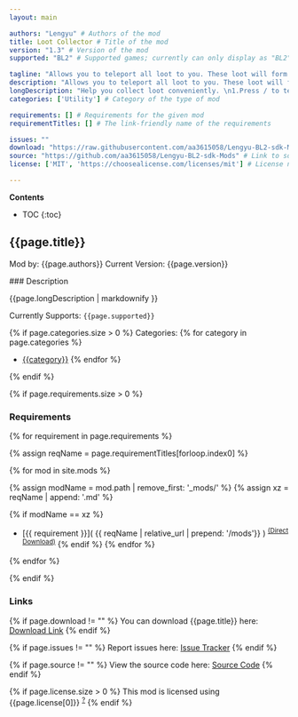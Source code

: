 ```yaml
---
layout: main

authors: "Lengyu" # Authors of the mod
title: Loot Collector # Title of the mod
version: "1.3" # Version of the mod
supported: "BL2" # Supported games; currently can only display as "BL2", "BL2 + TPS", or "TPS"

tagline: "Allows you to teleport all loot to you. These loot will form a circle around you and be sorted by rarity level." # A short description of the mod itself.
description: "Allows you to teleport all loot to you. These loot will form a circle around you and be sorted by rarity level." # This is set in order to keep the SEO proper
longDescription: "Help you collect loot conveniently. \n1.Press / to teleport all loot to you. These loot will form a circle around you and be sorted by rarity level. \n2.Press - (on keypad) to delete all white and green loot. \n3.Press Delete to delete all loot. (CAUTION)\nMission Items and ECHO will be excluded.\n<img height='360' src='https://raw.githubusercontent.com/aa3615058/Lengyu-BL2-sdk-Mods/main/LootCollector/LootCollector.jpg' width='640'>" # Description of what the mod can do
categories: ['Utility'] # Category of the type of mod

requirements: [] # Requirements for the given mod
requirementTitles: [] # The link-friendly name of the requirements

issues: ""
download: "https://raw.githubusercontent.com/aa3615058/Lengyu-BL2-sdk-Mods/main/LootCollector/LootCollector.zip"
source: "https://github.com/aa3615058/Lengyu-BL2-sdk-Mods" # Link to source code
license: ['MIT', 'https://choosealicense.com/licenses/mit'] # License name, link about the license from https://choosealicense.com/

---
```

**Contents**
* TOC
{:toc}

## {{page.title}}

Mod by: {{page.authors}}
Current Version: {{page.version}}

<p></p>
### Description

{{page.longDescription | markdownify }}

Currently Supports: `{{page.supported}}`

{% if page.categories.size > 0 %}
Categories:
{% for category in page.categories %}
  * [{{category}}](/types/{{category}})
{% endfor %}
<p></p>
{% endif %}

{% if page.requirements.size > 0 %}
### Requirements

{% for requirement in page.requirements %}

{% assign reqName = page.requirementTitles[forloop.index0] %}

{% for mod in site.mods %}

{% assign modName = mod.path | remove_first: '_mods/' %}
{% assign xz = reqName | append: '.md' %}

{% if modName == xz %}
* [{{ requirement }}]( {{ reqName | relative_url | prepend: '/mods'}} ) <sup>[(Direct Download)]({{mod.download}})</sup>
{% endif %}
{% endfor %}

{% endfor %}
<p></p>
{% endif %}

### Links

{% if page.download != "" %}
You can download {{page.title}} here: [Download Link]({{page.download}})
{% endif %}

{% if page.issues != "" %}
Report issues here: [Issue Tracker]({{page.issues}})
{% endif %}

{% if page.source != "" %}
View the source code here: [Source Code]({{page.source}})
{% endif %}

{% if page.license.size > 0 %}
This mod is licensed using {{page.license[0]}} <sup>[?]({{page.license[1]}})</sup>
{% endif %}
